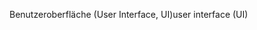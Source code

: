 <span data-ttu-id="6d21f-101">Benutzeroberfläche (User Interface, UI)</span><span class="sxs-lookup"><span data-stu-id="6d21f-101">user interface (UI)</span></span>